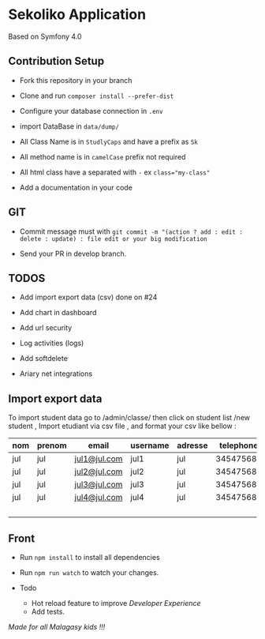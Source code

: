 # Sekoliko Application

Based on Symfony 4.0

## Contribution Setup

- Fork this repository in your branch

- Clone and run `composer install --prefer-dist`

- Configure your database connection in `.env`

- import DataBase in `data/dump/`

- All Class Name is in `StudlyCaps` and have a prefix as `Sk`

- All method name is in `camelCase` prefix not required

- All html class have a separated with `-` ex `class="my-class"`

- Add a documentation in your code

## GIT

- Commit message must with `git commit -m "(action ? add : edit : delete : update) : file edit or your big modification`

- Send your PR in develop branch.

## TODOS

- Add import export data (csv) done on #24

- Add chart in dashboard

- Add url security

- Log activities (logs)

- Add softdelete

- Ariary net integrations

## Import export data

To import student data go to /admin/classe/ then click on student list /new student , Import etudiant via csv file , and format your csv like bellow :

| nom | prenom | email        | username | adresse | telephone |
| --- | ------ | ------------ | -------- | ------- | --------- |
| jul | jul    | jul1@jul.com | jul1     | jul     | 345475684 |
| jul | jul    | jul2@jul.com | jul2     | jul     | 345475684 |
| jul | jul    | jul3@jul.com | jul3     | jul     | 345475684 |
| jul | jul    | jul4@jul.com | jul4     | jul     | 345475684 |
|     |        |              |          |         |           |

## Front

- Run `npm install` to install all dependencies

- Run `npm run watch` to watch your changes.

- Todo
  - Hot reload feature to improve _Developer Experience_
  - Add tests.

_Made for all Malagasy kids !!!_
